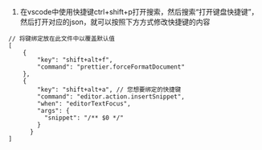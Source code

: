 
1. 在vscode中使用快捷键ctrl+shift+p打开搜索，然后搜索“打开键盘快捷键”，然后打开对应的json，就可以按照下方方式修改快捷键的内容
```
// 将键绑定放在此文件中以覆盖默认值
[
    {
        "key": "shift+alt+f",
        "command": "prettier.forceFormatDocument"
    },
    {
        "key": "shift+alt+a", // 您想要绑定的快捷键
        "command": "editor.action.insertSnippet",
        "when": "editorTextFocus",
        "args": {
          "snippet": "/** $0 */"
        }
      }
]
```